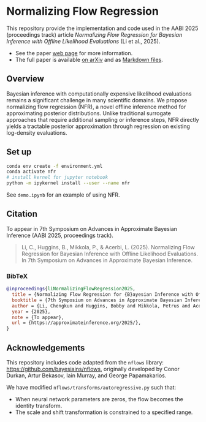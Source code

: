 # Normalizing Flow Regression

This repository provide the implementation and code used in the AABI 2025 (proceedings track) article *Normalizing Flow Regression for Bayesian Inference with Offline Likelihood Evaluations* (Li et al., 2025).

- See the paper [web page](https://acerbilab.github.io/normalizing-flow-regression/) for more information.
- The full paper is available [on arXiv](https://arxiv.org/abs/2504.11554) and as [Markdown files](https://github.com/acerbilab/normalizing-flow-regression/tree/main/docs/paper).

## Overview

Bayesian inference with computationally expensive likelihood evaluations remains a significant challenge in many scientific domains. We propose normalizing flow regression (NFR), a novel offline inference method for approximating posterior distributions. Unlike traditional surrogate approaches that require additional sampling or inference steps, NFR directly yields a tractable posterior approximation through regression on existing log-density evaluations. 

## Set up

```bash
conda env create -f environment.yml
conda activate nfr
# install kernel for jupyter notebook
python -m ipykernel install --user --name nfr
```

See `demo.ipynb` for an example of using NFR.

## Citation
To appear in 7th Symposium on Advances in Approximate Bayesian Inference (AABI 2025, proceedings track).

> Li, C., Huggins, B., Mikkola, P., & Acerbi, L. (2025). Normalizing Flow Regression for Bayesian Inference with Offline Likelihood Evaluations. In 7th Symposium on Advances in Approximate Bayesian Inference.

### BibTeX
```bibtex
@inproceedings{liNormalizingFlowRegression2025,
  title = {Normalizing Flow Regression for {B}ayesian Inference with Offline Likelihood Evaluations},
  booktitle = {7th Symposium on Advances in Approximate Bayesian Inference},
  author = {Li, Chengkun and Huggins, Bobby and Mikkola, Petrus and Acerbi, Luigi},
  year = {2025},
  note = {To appear},
  url = {https://approximateinference.org/2025/},
}
```

## Acknowledgements

This repository includes code adapted from the `nflows` library: https://github.com/bayesiains/nflows, originally developed by Conor Durkan, Artur Bekasov, Iain Murray, and George Papamakarios.

We have modified `nflows/transforms/autoregressive.py` such that:
- When neural network parameters are zeros, the flow becomes the identity transform.
- The scale and shift transformation is constrained to a specified range.

<!--
## Notation

- target original/constrained space: the space where the target posterior is defined, potentially constrained by Cartesian product of intervals
- target inference/unconstrained space: obtained by applying a transformation (e.g., probit transform) to the target original space
- flow base space: the space where the flow base distribution is defined, unconstrained. `flow.transform`: target inference space -> flow base space, `flow.inverse_transform`: flow base space -> target inference space -->
